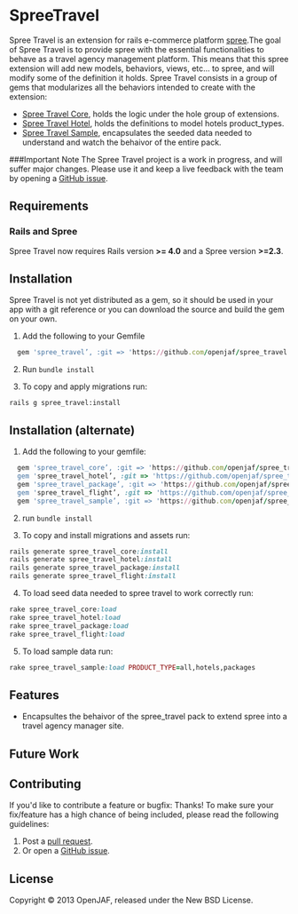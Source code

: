 SpreeTravel
===========
Spree Travel is an extension for rails e-commerce platform [spree](https://github.com/spree/spree).The goal of Spree Travel is to provide spree with the essential functionalities to behave as a travel agency management platform. This means that this spree extension will add new models, behaviors, views, etc… to spree, and will modify some of the definition it holds. Spree Travel consists in a group of gems that modularizes all the behaviors intended to create with the extension:

- [Spree Travel Core](https://github.com/openjaf/spree_travel_core), holds the logic under the hole group of extensions.
- [Spree Travel Hotel](https://github.com/openjaf/spree_travel_hotel), holds the definitions to model hotels product_types.
- [Spree Travel Sample](https://github.com/openjaf/spree_travel_sample), encapsulates the seeded data needed to understand and watch the behaivor of the entire pack.


###Important Note
The Spree Travel project is a work in progress, and will suffer major changes. Please use it and keep a live feedback with the team by opening a [GitHub issue](https://github.com/openjaf/spree_travel/issues/new).

Requirements
------------
### Rails and Spree
Spree Travel now requires Rails version **>= 4.0** and a Spree version **>=2.3**.

Installation
------------

Spree Travel is not yet distributed as a gem, so it should be used in your app with a git reference or you can download the source and build the gem on your own.

1. Add the following to your Gemfile

  ```ruby
    gem 'spree_travel’, :git => 'https://github.com/openjaf/spree_travel.git', :branch => '2-4-stable'
  ```

2. Run `bundle install`

3. To copy and apply migrations run:

  ```
  rails g spree_travel:install
  ```

Installation (alternate)
------------

1. Add the following to your gemfile:

  ```ruby
    gem 'spree_travel_core’, :git => 'https://github.com/openjaf/spree_travel_core.git', :branch => '2-4-stable'
    gem 'spree_travel_hotel’, :git => 'https://github.com/openjaf/spree_travel_hotel.git', :branch => '2-4-stable'
    gem 'spree_travel_package’, :git => 'https://github.com/openjaf/spree_travel_package.git', :branch => '2-4-stable'
    gem 'spree_travel_flight’, :git => 'https://github.com/openjaf/spree_travel_flight.git', :branch => '2-4-stable'
    gem 'spree_travel_sample’, :git => 'https://github.com/openjaf/spree_travel_sample.git', :branch => '2-4-stable'
  ```

2. run `bundle install`

3. To copy and install migrations and assets run:

  ```ruby
  rails generate spree_travel_core:install
  rails generate spree_travel_hotel:install
  rails generate spree_travel_package:install
  rails generate spree_travel_flight:install
  ```

4. To load seed data needed to spree travel to work correctly run:

  ```ruby
  rake spree_travel_core:load
  rake spree_travel_hotel:load
  rake spree_travel_package:load
  rake spree_travel_flight:load
  ```

5. To load sample data run:

  ```ruby
  rake spree_travel_sample:load PRODUCT_TYPE=all,hotels,packages
  ```

Features
------------

- Encapsultes the behaivor of the spree_travel pack to extend spree into a travel agency manager site.

Future Work
------------


Contributing
------------

If you'd like to contribute a feature or bugfix: Thanks! To make sure your
fix/feature has a high chance of being included, please read the following
guidelines:

1. Post a [pull request](https://github.com/openjaf/spree_travel/compare/).
2. Or open a [GitHub issue](https://github.com/openjaf/spree_travel/issues/new).

License
-------
Copyright © 2013 OpenJAF, released under the New BSD License.
